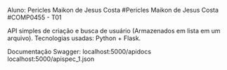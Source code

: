 Aluno: Pericles Maikon de Jesus Costa
#Pericles Maikon de Jesus Costa
#COMP0455 - T01

API simples de criação e busca de usuário (Armazenados em lista em um arquivo).
Tecnologias usadas: Python + Flask.

Documentação Swagger:
localhost:5000/apidocs
localhost:5000/apispec_1.json
